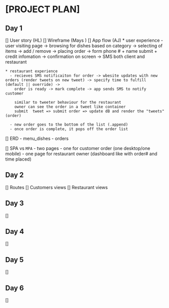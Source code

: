 

# [PROJECT PLAN]

## Day 1
  [] User story (HL)
  [] Wireframe (Mays )
  [] App flow (AJ)
    * user experience
      - user visiting page -> browsing for dishes based on category -> selecting of items -> add / remove -> placing order -> form phone # + name submit + credit infomation -> confirmation on screen -> SMS both client and restaurant

    * restaurant experience
      - recieves SMS notificaiton for order -> wbesite updates with new orders (render tweets on new tweet) -> specify time to fulfill (default || override) ->
        order is ready -> mark complete -> app sends SMS to notify customer

        similar to tweeter behaviour for the restaurant
        owner can see the order in a tweet like container
        submit  tweet => submit order => update dB and render the "tweets" (order)

      - new order goes to the bottom of the list (.append)
      - once order is complete, it pops off the order list

  [] ERD
      - menu_dishes
      - orders

  [] SPA vs `MPA`
    - two pages
      - one for customer order (one desktop/one mobile)
      - one page for restaurant owner (dashboard like with order# and time placed)

## Day 2
  [] Routes
    [] Customers views
    [] Restaurant views

## Day 3
  []

## Day 4
  []

## Day 5
  []

## Day 6
  []



